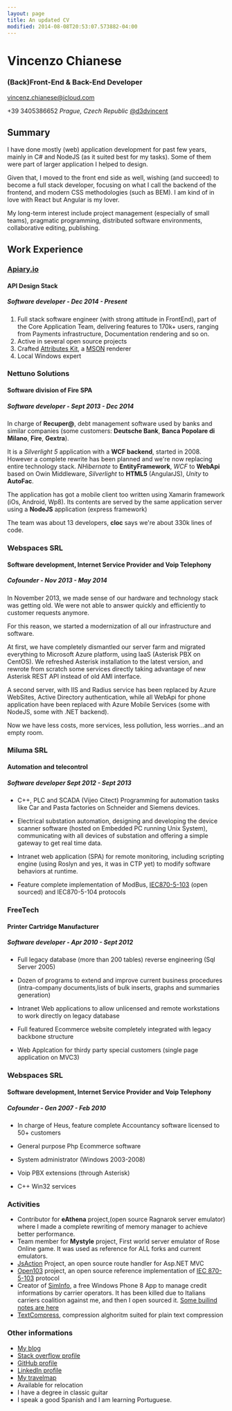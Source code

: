```yaml
---
layout: page
title: An updated CV
modified: 2014-08-08T20:53:07.573882-04:00
---
```

# Vincenzo Chianese

### (Back)Front-End & Back-End Developer
[vincenz.chianese@icloud.com](mailto:vincenz.chianese@icloud.com)

 +39 3405386652
 _Prague, Czech Republic_
 [@d3dvincent](http://twitter.com/D3DVincent)

## Summary

I have done mostly (web) application development for past few years, mainly in C# and NodeJS (as it suited best for my tasks). Some of them were part of larger application I helped to design.

Given that, I moved to the front end side as well, wishing (and succeed) to become a full stack developer, focusing on what I call the backend of the frontend, and modern CSS methodologies (such as BEM). I am kind of in love with React but Angular is my lover.

My long-term interest include project management (especially of small teams), pragmatic programming, distributed software environments, collaborative editing, publishing.

## Work Experience

### [Apiary.io](http://apiary.io)
#### API Design Stack
##### Software developer - **Dec 2014 - Present**

1. Full stack software engineer (with strong attitude in FrontEnd), part of the Core Application Team, delivering features to 170k+ users, ranging from Payments infrastructure, Documentation rendering and so on.
2. Active in several open source projects
3. Crafted [Attributes Kit](http://github.com/apiaryio/attributes-kit), a [MSON](https://github.com/apiaryio/MSON) renderer
4. Local Windows expert

### Nettuno Solutions
#### Software division of Fire SPA
##### Software developer - **Sept 2013 - Dec 2014**

In charge of **Recuper@**, debt management software used by banks and similar companies
(some customers: **Deutsche Bank**, **Banca Popolare di Milano**, **Fire**, **Gextra**).

It is a _Silverlight 5_ application with a **WCF backend**, started in 2008.
However a complete rewrite has been planned and we're now replacing entire technology stack.
_NHibernate_ to **EntityFramework**, _WCF_ to **WebApi** based on Owin Middleware,
_Silverlight_ to **HTML5** (AngularJS), _Unity_ to **AutoFac**.

The application has got a mobile client too written using Xamarin framework
(iOs, Android, Wp8). Its contents are served by the same application server
using a **NodeJS** application (express framework)

The team was about 13 developers, **cloc** says we're about 330k lines of code.

### Webspaces SRL
#### Software development, Internet Service Provider and Voip Telephony
##### Cofounder - **Nov 2013 - May 2014**

In November 2013, we made sense of our hardware and technology stack was getting old.
We were not able to answer quickly and efficiently to customer requests anymore.

 For this reason, we started a modernization of all our infrastructure and software.

At first, we have completely dismantled our server farm and migrated everything to Microsoft Azure platform,
using IaaS (Asterisk PBX on CentOS). We refreshed Asterisk installation to the latest version,
and rewrote from scratch some services directly taking advantage of new Asterisk
REST API instead of old AMI interface.

A second server, with IIS and Radius service has been replaced by Azure WebSites,
Active Directory authentication, while all WebApi for phone application have been
replaced with Azure Mobile Services (some with NodeJS, some with .NET backend).

Now we have less costs, more services, less pollution, less worries...and an empty room.


### Miluma SRL
#### Automation and telecontrol
##### Software developer **Sept 2012 - Sept 2013**

- C++, PLC and SCADA (Vijeo Citect) Programming for automation tasks like Car and Pasta
factories on Schneider and Siemens devices.


- Electrical substation automation, designing and developing the device scanner software
(hosted on Embedded PC running Unix System), communicating with all devices of
substation and offering a simple gateway to get real time data.

- Intranet web application (SPA) for remote monitoring, including scripting engine
(using Roslyn and yes, it was in CTP yet) to modify software behaviors at runtime.

- Feature complete implementation of ModBus, [IEC870-5-103](http://en.wikipedia.org/wiki/IEC_60870-5)
(open sourced) and IEC870-5-104 protocols


### FreeTech
#### Printer Cartridge Manufacturer
##### Software developer - **Apr 2010 - Sept 2012**

- Full legacy database (more than 200 tables) reverse engineering (Sql Server 2005)

- Dozen of programs to extend and improve current business procedures (intra-company documents,lists of bulk inserts, graphs and summaries generation)

- Intranet Web applications to allow unlicensed and remote workstations to work directly on legacy database

- Full featured Ecommerce website completely integrated with legacy backbone structure

- Web Applcation for thirdy party special customers (single page application on MVC3)

### Webspaces SRL
#### Software development, Internet Service Provider and Voip Telephony
##### Cofounder - **Gen 2007 - Feb 2010**

- In charge of Heus, feature complete Accountancy software licensed to 50+ customers

- General purpose Php Ecommerce software

- System administrator (Windows 2003-2008)

- Voip PBX extensions (through Asterisk)

- C++ Win32 services

### Activities

- Contributor for **eAthena** project,(open source Ragnarok server emulator) where I made a complete rewriting of memory manager to achieve better performance.
- Team member for **Mystyle** project, First world server emulator of Rose Online game. It was used as reference for ALL forks and current emulators.
- [JsAction](https://github.com/XVincentX/JsAction) Project, an open source route handler for Asp.NET MVC
- [Open103](https://github.com/XVincentX/Open103/) project, an open source reference implementation of [IEC 870-5-103](http://en.wikipedia.org/wiki/IEC_60870-5) protocol
- Creator of [SimInfo](https://github.com/XVincentX/SimInfo), a free Windows Phone 8 App to manage credit informations by carrier operators. It has been killed due to Italians carriers coalition against me, and then I open sourced it. [Some builind notes are here](http://vncz.js.org/building-siminfo/)
- [TextCompress](https://github.com/XVincentX/TextCompress), compression alghoritm suited for plain text compression


### Other informations
- [My blog](http://vncz.js.org)
- [Stack overflow profile](http://careers.stackoverflow.com/xvincentx)
- [GitHub profile](https://github.com/XVincentX)
- [LinkedIn profile](http://www.linkedin.com/pub/vincenzo-chianese/3b/75b/3a5)
- [My travelmap](http://www.tripadvisor.com/TravelMap-a_uid.4DB63840585B7A2E3704FEBCB1373876)
- Available for relocation
- I have a degree in classic guitar
- I speak a good Spanish and I am learning Portuguese.
